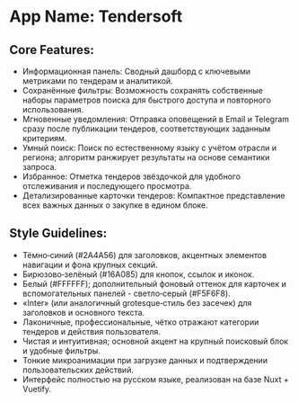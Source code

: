 # **App Name**: Tendersoft

## Core Features:

- Информационная панель: Сводный дашборд с ключевыми метриками по тендерам и аналитикой.
- Сохранённые фильтры: Возможность сохранять собственные наборы параметров поиска для быстрого доступа и повторного использования.
- Мгновенные уведомления: Отправка оповещений в Email и Telegram сразу после публикации тендеров, соответствующих заданным критериям.
- Умный поиск: Поиск по естественному языку с учётом отрасли и региона; алгоритм ранжирует результаты на основе семантики запроса.
- Избранное: Отметка тендеров звёздочкой для удобного отслеживания и последующего просмотра.
- Детализированные карточки тендеров: Компактное представление всех важных данных о закупке в едином блоке.

## Style Guidelines:

- Тёмно‑синий (#2A4A56) для заголовков, акцентных элементов навигации и фона крупных секций.
- Бирюзово‑зелёный (#16A085) для кнопок, ссылок и иконок.
- Белый (#FFFFFF); дополнительный фоновый оттенок для карточек и вспомогательных панелей - светло‑серый (#F5F6F8).
- «Inter» (или аналогичный grotesque‑стиль без засечек) для заголовков и основного текста.
- Лаконичные, профессиональные, чётко отражают категории тендеров и действия пользователя.
- Чистая и интуитивная; основной акцент на крупный поисковый блок и удобные фильтры.
- Тонкие микроанимации при загрузке данных и подтверждении пользовательских действий.
- Интерфейс полностью на русском языке, реализован на базе Nuxt + Vuetify.